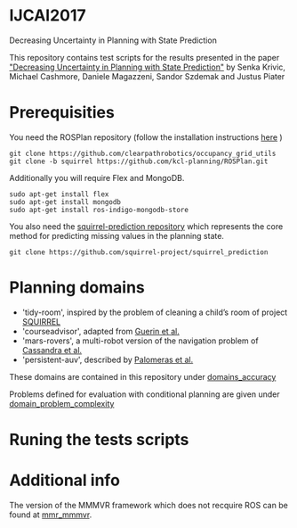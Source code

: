 # IJCAI2017
Decreasing Uncertainty in Planning with State Prediction

This repository contains test scripts for the results presented in the paper ["Decreasing Uncertainty in Planning with State Prediction"](https://www.ijcai.org/proceedings/2017/0282.pdf) by Senka Krivic, Michael Cashmore, Daniele Magazzeni, Sandor Szdemak and Justus Piater

Prerequisities
============

You need the ROSPlan repository
(follow the installation instructions [here](https://github.com/KCL-Planning/ROSPlan/wiki/a.-Installation) )
```
git clone https://github.com/clearpathrobotics/occupancy_grid_utils
git clone -b squirrel https://github.com/kcl-planning/ROSPlan.git
```
Additionally you will require Flex and MongoDB.
```
sudo apt-get install flex
sudo apt-get install mongodb
sudo apt-get install ros-indigo-mongodb-store
```

You also need the [squirrel-prediction repository](https://github.com/squirrel-project/squirrel_prediction) which represents the core method for predicting missing values in the planning state.
```
git clone https://github.com/squirrel-project/squirrel_prediction
```

Planning domains
============
- 'tidy-room', inspired by the problem of cleaning a child’s room of project [SQUIRREL](http://www.squirrel-project.eu/)
- 'courseadvisor', adapted from [Guerin et al.](https://orff.uc3m.es/bitstream/handle/10016/14914/proceedings-WS-IPC2012.pdf?sequence=1)
- 'mars-rovers', a multi-robot version of the navigation problem of [Cassandra et al.](http://people.csail.mit.edu/lpk/papers/iros96.ps) 
- 'persistent-auv', described by [Palomeras et al.](https://www.springerprofessional.de/en/toward-persistent-autonomous-intervention-in-a-subsea-panel/10930422)
 
 These domains are contained in this repository under [domains_accuracy](https://github.com/Senka2112/IJCAI2017/tree/master/domains_accuracy)

Problems defined for evaluation with conditional planning are given under [domain_problem_complexity](https://github.com/Senka2112/IJCAI2017/tree/master/domain_problem_complexity)

Runing the tests scripts
========================



Additional info
===============

The version of the MMMVR framework which does not recquire ROS can be found at [mmr_mmmvr](https://iis.uibk.ac.at/software/mmr_mmmvr).


